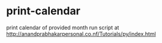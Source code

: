 # print-calendar
print calendar of provided month
run script at http://anandprabhakarpersonal.co.nf/Tutorials/py/index.html
